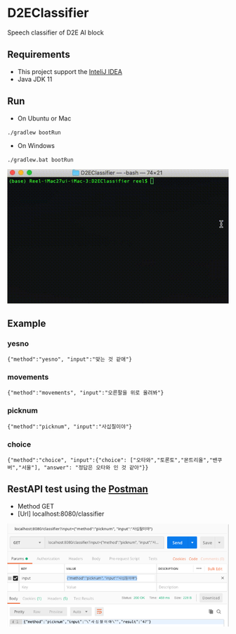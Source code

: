 # D2EClassifier
Speech classifier of D2E AI block

## Requirements
- This project support the [InteliJ IDEA](https://www.jetbrains.com/idea/)
- Java JDK 11

## Run
- On Ubuntu or Mac

`./gradlew bootRun`

- On Windows

`./gradlew.bat bootRun`

![Run](docs/D2EClassifier.gif)

## Example

### yesno
`{"method":"yesno", "input":"맞는 것 같애"}`

### movements
`{"method":"movements", "input":"오른팔을 위로 올려봐"}`

### picknum
`{"method":"picknum", "input":"사십칠이야"}`

### choice
`{"method":"choice", "input":{"choice": ["오타와","토론토","몬트리올","밴쿠버","서울"], "answer": "정답은 오타와 인 것 같아"}}`

## RestAPI test using the [Postman](https://www.postman.com)

- Method GET
- [Url] localhost:8080/classifier

![Postman](docs/postman.png)